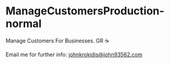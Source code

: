 # ManageCustomersProduction-normal
Manage Customers For Businesses. GR ☕

Email me for further info: 
johnkrokidis@john93562.com
